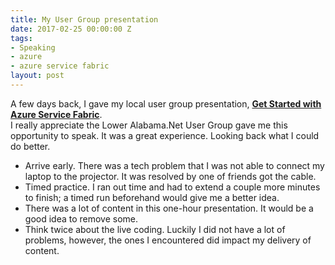```yaml
---
title: My User Group presentation
date: 2017-02-25 00:00:00 Z
tags:
- Speaking
- azure
- azure service fabric
layout: post
---
```


 A few days back, I gave my local user group presentation, 
 **[Get Started with Azure Service Fabric](http://lanug.net/Events/Getting-Started-with-Azure-Service-Fabric)**.  
 I really appreciate the Lower Alabama.Net User Group gave me this opportunity to speak. It was a great experience.
 Looking back what I could do better.

<!--more-->
* Arrive early. There was a tech problem that I was not able to connect my laptop to the projector. It was resolved by one of 
  friends got the cable.
* Timed practice. I ran out time and had to extend a couple more minutes to finish; a timed run beforehand would give me a better idea.
* There was a lot of content in this one-hour presentation. It would be a good idea to remove some.
* Think twice about the live coding. Luckily I did not have a lot of problems, however, the ones I encountered did impact my delivery of content.



